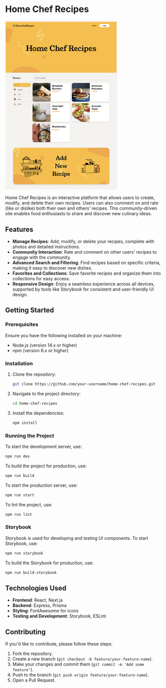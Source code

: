 # Home Chef Recipes

<img align="centre" alt="img" src="https://github.com/Nargiz-Toleutai/Recipe-Website-client/blob/main/public/image.png" width="360px"/>

Home Chef Recipes is an interactive platform that allows users to create, modify, and delete their own recipes. Users can also comment on and rate (like or dislike) both their own and others' recipes. This community-driven site enables food enthusiasts to share and discover new culinary ideas.

## Features

- **Manage Recipes**: Add, modify, or delete your recipes, complete with photos and detailed instructions.
- **Community Interaction**: Rate and comment on other users' recipes to engage with the community.
- **Advanced Search and Filtering**: Find recipes based on specific criteria, making it easy to discover new dishes.
- **Favorites and Collections**: Save favorite recipes and organize them into collections for easy access.
- **Responsive Design**: Enjoy a seamless experience across all devices, supported by tools like Storybook for consistent and user-friendly UI design.

## Getting Started

### Prerequisites

Ensure you have the following installed on your machine:

- Node.js (version 14.x or higher)
- npm (version 6.x or higher)

### Installation

1. Clone the repository:
   ```bash
   git clone https://github.com/your-username/home-chef-recipes.git
   ```
2. Navigate to the project directory:
   ```bash
   cd home-chef-recipes
   ```
3. Install the dependencies:
   ```bash
   npm install
   ```

### Running the Project

To start the development server, use:

```bash
npm run dev
```

To build the project for production, use:

```bash
npm run build
```

To start the production server, use:

```bash
npm run start
```

To lint the project, use:

```bash
npm run lint
```

### Storybook

Storybook is used for developing and testing UI components. To start Storybook, use:

```bash
npm run storybook
```

To build the Storybook for production, use:

```bash
npm run build-storybook
```

## Technologies Used

- **Frontend**: React, Next.js
- **Backend**: Express, Prisma
- **Styling**: FontAwesome for icons
- **Testing and Development**: Storybook, ESLint

## Contributing

If you'd like to contribute, please follow these steps:

1. Fork the repository.
2. Create a new branch (`git checkout -b feature/your-feature-name`).
3. Make your changes and commit them (`git commit -m 'Add some feature'`).
4. Push to the branch (`git push origin feature/your-feature-name`).
5. Open a Pull Request.
